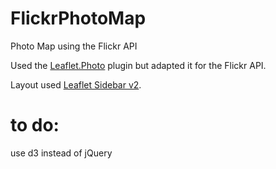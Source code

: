 # FlickrPhotoMap
Photo Map using the Flickr API

Used the [Leaflet.Photo](https://github.com/turban/Leaflet.Photo) plugin but adapted it for the Flickr API.

Layout used [Leaflet Sidebar v2](https://github.com/Turbo87/sidebar-v2).


# to do:
use d3 instead of jQuery